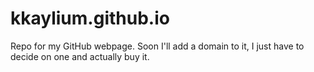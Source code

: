 # kkaylium.github.io

Repo for my GitHub webpage. Soon I'll add a domain to it, I just have to decide on one and actually buy it.

